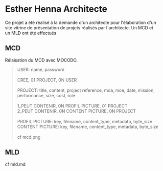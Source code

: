 # Esther Henna Architecte

Ce projet a été réalisé à la demande d'un architecte pour l'élaboration d'un site vitrine de présentation de projets réalisés par l'architecte.
Un MCD et un MLD ont été effectués

## MCD

Rélaisation du MCD avec MOCODO.<br/>

> USER: name, password<br/><br/>CREE, 01 PROJECT, 0N USER<br/><br/>PROJECT: title, content, project reference, moa, moe, date, mission, performance, size, cost, role<br/><br/>1_PEUT CONTENIR, 0N PROFIL PICTURE, 01 PROJECT<br/>2_PEUT CONTENIR, 0N CONTENT PICTURE, 0N PROJECT<br/><br/>PROFIL PICTURE: key, filename, content_type, metadata, byte_size<br/>CONTENT PICTURE: key, filename, content_type, metadata, byte_size<br/><br/>
cf mcd.png

## MLD

cf mld.md